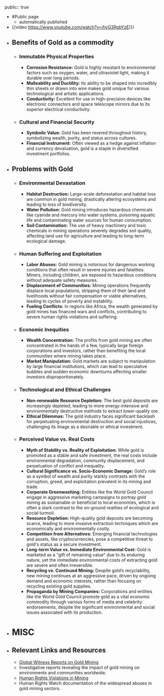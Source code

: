 public:: true

- #Public page
	 - automatically published
- {{video https://www.youtube.com/watch?v=ihvG3RgbYzE)}}
- ## Benefits of Gold as a commodity
	- ### Immutable Physical Properties
		- **Corrosion Resistance:** Gold is highly resistant to environmental factors such as oxygen, water, and ultraviolet light, making it durable over long periods.
		- **Malleability and Ductility:** Its ability to be shaped into incredibly thin sheets or drawn into wire makes gold unique for various technological and artistic applications.
		- **Conductivity:** Excellent for use in high-precision devices like electronic connectors and space telescope mirrors due to its superior electrical conductivity.
	- ### Cultural and Financial Security
		- **Symbolic Value:** Gold has been revered throughout history, symbolizing wealth, purity, and status across cultures.
		- **Financial Instrument:** Often viewed as a hedge against inflation and currency devaluation, gold is a staple in diversified investment portfolios.
- ## Problems with Gold
	- ### Environmental Devastation
		- **Habitat Destruction:** Large-scale deforestation and habitat loss are common in gold mining, drastically altering ecosystems and leading to loss of biodiversity.
		- **Water Pollution:** Gold mining introduces hazardous chemicals like cyanide and mercury into water systems, poisoning aquatic life and contaminating water sources for human consumption.
		- **Soil Contamination:** The use of heavy machinery and toxic chemicals in mining operations severely degrades soil quality, affecting land use for agriculture and leading to long-term ecological damage.
	- ### Human Suffering and Exploitation
		- **Labor Abuses:** Gold mining is notorious for dangerous working conditions that often result in severe injuries and fatalities. Miners, including children, are exposed to hazardous conditions without adequate safety measures.
		- **Displacement of Communities:** Mining operations frequently displace local populations, stripping them of their land and livelihoods without fair compensation or viable alternatives, leading to cycles of poverty and instability.
		- **Fueling Conflicts:** In regions like Africa, the wealth generated by gold mines has financed wars and conflicts, contributing to severe human rights violations and suffering.
	- ### Economic Inequities
		- **Wealth Concentration:** The profits from gold mining are often concentrated in the hands of a few, typically large foreign corporations and investors, rather than benefiting the local communities where mining takes place.
		- **Market Manipulation:** Gold markets are subject to manipulation by large financial institutions, which can lead to speculative bubbles and sudden economic downturns affecting smaller investors disproportionately.
	- ### Technological and Ethical Challenges
		- **Non-renewable Resource Depletion:** The best gold deposits are increasingly depleted, leading to more energy-intensive and environmentally destructive methods to extract lower-quality ore.
		- **Ethical Dilemmas:** The gold industry faces significant backlash for perpetuating environmental destruction and social injustices, challenging its image as a desirable or ethical investment.
	- ### Perceived Value vs. Real Costs
		- **Myth of Stability vs. Reality of Exploitation:** While gold is promoted as a stable and safe investment, the real costs include environmental degradation, community displacement, and perpetuation of conflict and inequality.
		- **Cultural Significance vs. Socio-Economic Damage:** Gold’s role as a symbol of wealth and purity starkly contrasts with the corruption, greed, and exploitation prevalent in its mining and trade.
		- **Corporate Greenwashing:** Entities like the World Gold Council engage in aggressive marketing campaigns to portray gold mining as sustainable or beneficial to local economies, which is often a stark contrast to the on-ground realities of ecological and social turmoil.
		- **Resource Depletion:** High-quality gold deposits are becoming scarce, leading to more invasive extraction techniques which are economically and environmentally costly.
		- **Competition from Alternatives:** Emerging financial technologies and assets, like cryptocurrencies, pose a competitive threat to gold's status as a secure investment.
		- **Long-term Value vs. Immediate Environmental Cost:** Gold is marketed as a "gift of remaining value" due to its enduring nature, yet the immediate environmental costs of extracting gold are severe and often irreversible.
		- **Recycling vs. Continued Mining:** Despite gold’s recyclability, new mining continues at an aggressive pace, driven by ongoing demand and economic interests, rather than focusing on recycling existing gold supplies.
		- **Propaganda by Mining Companies:** Corporations and entities like the World Gold Council promote gold as a vital economic commodity through various forms of media and celebrity endorsements, despite the significant environmental and social issues associated with its production.
- # MISC
- ## Relevant Links and Resources
	- [Global Witness Reports on Gold Mining](https://www.globalwitness.org/en/campaigns/environmental-activists/dirty-gold/)
	 - Investigative reports revealing the impact of gold mining on environments and communities worldwide.
	- [Human Rights Violations in Mining](https://www.hrw.org/topic/business/mining)
	 - Human Rights Watch documentation of the widespread abuses in gold mining sectors.